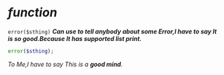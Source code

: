 # _function_

```error($sthing)``` **_Can use to tell anybody about some Error,I have to say It is so good.Because It has supported list print._**

```php
error($sthing);
```

_To Me,I have to say This is a **good mind**._

